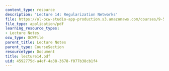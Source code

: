 ```yaml
---
content_type: resource
description: 'Lecture 14: Regularization Networks'
file: https://ol-ocw-studio-app-production.s3.amazonaws.com/courses/9-520-statistical-learning-theory-and-applications-spring-2003/4592775da4ef4a383678f077b38cb1f4_lecture14.pdf
file_type: application/pdf
learning_resource_types:
- Lecture Notes
ocw_type: OCWFile
parent_title: Lecture Notes
parent_type: CourseSection
resourcetype: Document
title: lecture14.pdf
uid: 4592775d-a4ef-4a38-3678-f077b38cb1f4
---
```


